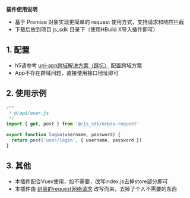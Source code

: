 **插件使用说明**

- 基于 Promise 对象实现更简单的 request 使用方式，支持请求和响应拦截
- 下载后放到项目 js_sdk 目录下（使用HBuild X导入插件即可）

## 1. 配置 

- h5请参考 [uni-app跨域解决方案（踩坑）](https://blog.csdn.net/paopao79085/article/details/91948809) 配置跨域方案
- App不存在跨域问题，直接使用接口地址即可

## 2. 使用示例

```js
/**
 * @/api/user.js
 */
import { get, post } from '@/js_sdk/mrpzx-request'

export function login(username, password) {
  return post('user/login', { username, password })
}
```

## 3. 其他

- 本插件配合Vuex使用，如不需要，改写index.js去掉store部分即可
- 本插件由 [封装的request网络请求](https://ext.dcloud.net.cn/plugin?id=159) 改写而来，去掉了个人不需要的东西
